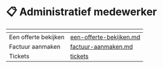 # 📋 Administratief medewerker



<table data-view="cards"><thead><tr><th></th><th data-hidden data-card-target data-type="content-ref"></th></tr></thead><tbody><tr><td>Een offerte bekijken</td><td><a href="een-offerte-bekijken.md">een-offerte-bekijken.md</a></td></tr><tr><td>Factuur aanmaken</td><td><a href="factuur-aanmaken.md">factuur-aanmaken.md</a></td></tr><tr><td>Tickets</td><td><a href="tickets/">tickets</a></td></tr></tbody></table>
